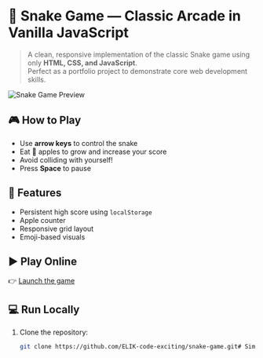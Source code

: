 # 🐍 Snake Game — Classic Arcade in Vanilla JavaScript

> A clean, responsive implementation of the classic Snake game using only **HTML, CSS, and JavaScript**.  
> Perfect as a portfolio project to demonstrate core web development skills.

![Snake Game Preview](https://via.placeholder.com/420x420/222/4CAF50?text=🐍+🍎)

## 🎮 How to Play
- Use **arrow keys** to control the snake
- Eat 🍎 apples to grow and increase your score
- Avoid colliding with yourself!
- Press **Space** to pause

## 🌟 Features
- Persistent high score using `localStorage`
- Apple counter
- Responsive grid layout
- Emoji-based visuals

## ▶️ Play Online
👉 [Launch the game](https://ELIK-code-exciting.github.io/Simple-Snake-Game/)

## 💻 Run Locally
1. Clone the repository:
   ```bash
   git clone https://github.com/ELIK-code-exciting/snake-game.git# Simple-Snake-Game
